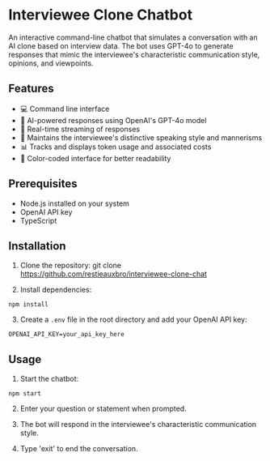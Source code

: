 # Interviewee Clone Chatbot

An interactive command-line chatbot that simulates a conversation with an AI clone based on interview data. The bot uses GPT-4o to generate responses that mimic the interviewee's characteristic communication style, opinions, and viewpoints.

## Features

- 💻 Command line interface
- 🤖 AI-powered responses using OpenAI's GPT-4o model
- 💬 Real-time streaming of responses
- 🎯 Maintains the interviewee's distinctive speaking style and mannerisms
- 📊 Tracks and displays token usage and associated costs
- 🎨 Color-coded interface for better readability

## Prerequisites

- Node.js installed on your system
- OpenAI API key
- TypeScript

## Installation

1. Clone the repository: 
git clone https://github.com/restieauxbro/interviewee-clone-chat

2. Install dependencies:
```
npm install
```

3. Create a `.env` file in the root directory and add your OpenAI API key:
```
OPENAI_API_KEY=your_api_key_here
```


## Usage

1. Start the chatbot:
```
npm start
```

2. Enter your question or statement when prompted.

3. The bot will respond in the interviewee's characteristic communication style.

4. Type 'exit' to end the conversation.
